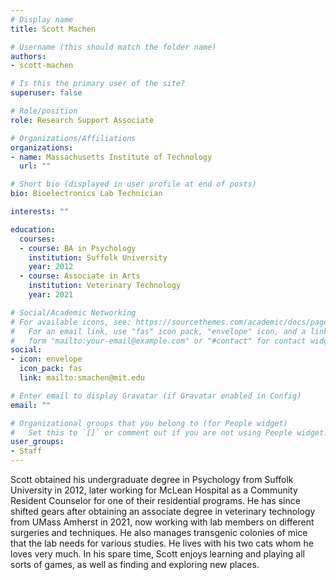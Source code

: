 ```yaml
---
# Display name
title: Scott Machen

# Username (this should match the folder name)
authors:
- scott-machen

# Is this the primary user of the site?
superuser: false

# Role/position
role: Research Support Associate

# Organizations/Affiliations
organizations:
- name: Massachusetts Institute of Technology
  url: ""

# Short bio (displayed in user profile at end of posts)
bio: Bioelectronics Lab Technician

interests: ""

education:
  courses:
  - course: BA in Psychology
    institution: Suffolk University
    year: 2012
  - course: Associate in Arts
    institution: Veterinary Technology
    year: 2021

# Social/Academic Networking
# For available icons, see: https://sourcethemes.com/academic/docs/page-builder/#icons
#   For an email link, use "fas" icon pack, "envelope" icon, and a link in the
#   form "mailto:your-email@example.com" or "#contact" for contact widget.
social:
- icon: envelope
  icon_pack: fas
  link: mailto:smachen@mit.edu

# Enter email to display Gravatar (if Gravatar enabled in Config)
email: ""

# Organizational groups that you belong to (for People widget)
#   Set this to `[]` or comment out if you are not using People widget.
user_groups:
- Staff
---
```


Scott obtained his undergraduate degree in Psychology from Suffolk University in 2012, later working for McLean Hospital as a Community Resident Counselor for one of their residential programs. He has since shifted gears after obtaining an associate degree in veterinary technology from UMass Amherst in 2021, now working with lab members on different surgeries and techniques. He also manages transgenic colonies of mice that the lab needs for various studies. He lives with his two cats whom he loves very much. In his spare time, Scott enjoys learning and playing all sorts of games, as well as finding and exploring new places.
